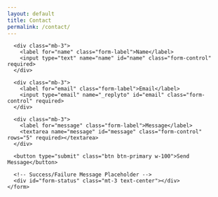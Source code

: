 ```yaml
---
layout: default
title: Contact
permalink: /contact/
---
```


<!-- Contact Section -->
<section class="py-5">
  <div class="container">
    <form action="https://formspree.io/f/mqaydqal" method="POST" id="contact-form" class="mx-auto" style="max-width: 600px;">
      
      <div class="mb-3">
        <label for="name" class="form-label">Name</label>
        <input type="text" name="name" id="name" class="form-control" required>
      </div>

      <div class="mb-3">
        <label for="email" class="form-label">Email</label>
        <input type="email" name="_replyto" id="email" class="form-control" required>
      </div>

      <div class="mb-3">
        <label for="message" class="form-label">Message</label>
        <textarea name="message" id="message" class="form-control" rows="5" required></textarea>
      </div>

      <button type="submit" class="btn btn-primary w-100">Send Message</button>

      <!-- Success/Failure Message Placeholder -->
      <div id="form-status" class="mt-3 text-center"></div>
    </form>
  </div>
</section>
